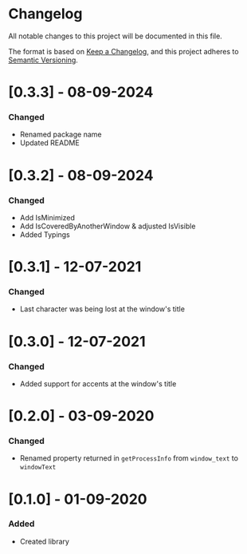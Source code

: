 # Changelog

All notable changes to this project will be documented in this file.

The format is based on [Keep a Changelog](https://keepachangelog.com/en/1.0.0/),
and this project adheres to [Semantic Versioning](https://semver.org/spec/v2.0.0.html).

# [0.3.3] - 08-09-2024

### Changed

-   Renamed package name
-   Updated README

# [0.3.2] - 08-09-2024

### Changed

-   Add IsMinimized
-   Add IsCoveredByAnotherWindow & adjusted IsVisible
-   Added Typings

# [0.3.1] - 12-07-2021

### Changed

-   Last character was being lost at the window's title

# [0.3.0] - 12-07-2021

### Changed

-   Added support for accents at the window's title

# [0.2.0] - 03-09-2020

### Changed

-   Renamed property returned in `getProcessInfo` from `window_text` to `windowText`

# [0.1.0] - 01-09-2020

### Added

-   Created library
